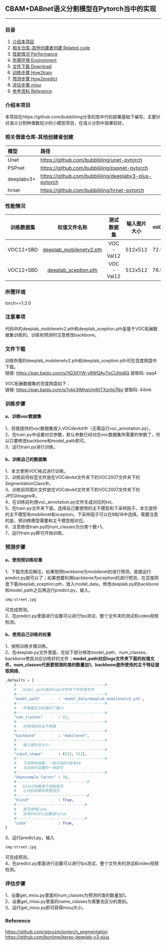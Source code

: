 ## CBAM+DABnet语义分割模型在Pytorch当中的实现
---

### 目录
1. [介绍本项目](#介绍本项目)
2. [相关仓库-其他创建者创建 Related code](#相关借鉴仓库-其他创建者创建)
3. [性能情况 Performance](#性能情况)
4. [所需环境 Environment](#所需环境)
5. [文件下载 Download](#文件下载)
6. [训练步骤 How2train](#训练步骤)
7. [预测步骤 How2predict](#预测步骤)
8. [评估步骤 miou](#评估步骤)
9. [参考资料 Reference](#Reference)

### 介绍本项目

本项目在https://github.com/bubbliiiing分享的库中代码部署基础下编写。主要针对语义分割种类数较少的小模型项目，在语义分割中效果较好。

### 相关借鉴仓库-其他创建者创建

| 模型 | 路径 |
| :----- | :----- |
Unet | https://github.com/bubbliiiing/unet-pytorch  
PSPnet | https://github.com/bubbliiiing/pspnet-pytorch
deeplabv3+ | https://github.com/bubbliiiing/deeplabv3-plus-pytorch
hrnet | https://github.com/bubbliiiing/hrnet-pytorch

### 性能情况
| 训练数据集 | 权值文件名称 | 测试数据集 | 输入图片大小 | mIOU | 
| :-----: | :-----: | :------: | :------: | :------: | 
| VOC12+SBD | [deeplab_mobilenetv2.pth](https://github.com/bubbliiiing/deeplabv3-plus-pytorch/releases/download/v1.0/deeplab_mobilenetv2.pth) | VOC-Val12 | 512x512| 72.59 | 
| VOC12+SBD | [deeplab_xception.pth](https://github.com/bubbliiiing/deeplabv3-plus-pytorch/releases/download/v1.0/deeplab_xception.pth) | VOC-Val12 | 512x512| 76.95 | 

### 所需环境
torch==1.2.0

### 注意事项
代码中的deeplab_mobilenetv2.pth和deeplab_xception.pth是基于VOC拓展数据集训练的。训练和预测时注意修改backbone。    

### 文件下载
训练所需的deeplab_mobilenetv2.pth和deeplab_xception.pth可在百度网盘中下载。     
链接: https://pan.baidu.com/s/1IQ3XYW-yRWQAy7jxCUHq8Q 提取码: qqq4   

VOC拓展数据集的百度网盘如下：  
链接: https://pan.baidu.com/s/1vkk3lMheUm6IjTXznlg7Ng 提取码: 44mk   

### 训练步骤
#### a、训练voc数据集
1、将我提供的voc数据集放入VOCdevkit中（无需运行voc_annotation.py）。  
2、在train.py中设置对应参数，默认参数已经对应voc数据集所需要的参数了，所以只要修改backbone和model_path即可。  
3、运行train.py进行训练。  

#### b、训练自己的数据集
1、本文使用VOC格式进行训练。  
2、训练前将标签文件放在VOCdevkit文件夹下的VOC2007文件夹下的SegmentationClass中。    
3、训练前将图片文件放在VOCdevkit文件夹下的VOC2007文件夹下的JPEGImages中。    
4、在训练前利用voc_annotation.py文件生成对应的txt。    
5、在train.py文件夹下面，选择自己要使用的主干模型和下采样因子。本文提供的主干模型有mobilenet和xception。下采样因子可以在8和16中选择。需要注意的是，预训练模型需要和主干模型相对应。   
6、注意修改train.py的num_classes为分类个数+1。    
7、运行train.py即可开始训练。  

### 预测步骤
#### a、使用预训练权重
1、下载完库后解压，如果想用backbone为mobilenet的进行预测，直接运行predict.py就可以了；如果想要利用backbone为xception的进行预测，在百度网盘下载deeplab_xception.pth，放入model_data，修改deeplab.py的backbone和model_path之后再运行predict.py，输入。  
```python
img/street.jpg
```
可完成预测。    
2、在predict.py里面进行设置可以进行fps测试、整个文件夹的测试和video视频检测。       

#### b、使用自己训练的权重
1、按照训练步骤训练。    
2、在deeplab.py文件里面，在如下部分修改model_path、num_classes、backbone使其对应训练好的文件；**model_path对应logs文件夹下面的权值文件，num_classes代表要预测的类的数量加1，backbone是所使用的主干特征提取网络**。    
```python
_defaults = {
    #----------------------------------------#
    #   model_path指向logs文件夹下的权值文件
    #----------------------------------------#
    "model_path"        : 'model_data/deeplab_mobilenetv2.pth',
    #----------------------------------------#
    #   所需要区分的类的个数+1
    #----------------------------------------#
    "num_classes"       : 21,
    #----------------------------------------#
    #   所使用的的主干网络
    #----------------------------------------#
    "backbone"          : "mobilenet",
    #----------------------------------------#
    #   输入图片的大小
    #----------------------------------------#
    "input_shape"       : [512, 512],
    #----------------------------------------#
    #   下采样的倍数，一般可选的为8和16
    #   与训练时设置的一样即可
    #----------------------------------------#
    "downsample_factor" : 16,
    #--------------------------------#
    #   blend参数用于控制是否
    #   让识别结果和原图混合
    #--------------------------------#
    "blend"             : True,
    #-------------------------------#
    #   是否使用Cuda
    #   没有GPU可以设置成False
    #-------------------------------#
    "cuda"              : True,
}
```
3、运行predict.py，输入    
```python
img/street.jpg
```
可完成预测。    
4、在predict.py里面进行设置可以进行fps测试、整个文件夹的测试和video视频检测。   

### 评估步骤
1、设置get_miou.py里面的num_classes为预测的类的数量加1。  
2、设置get_miou.py里面的name_classes为需要去区分的类别。  
3、运行get_miou.py即可获得miou大小。  

### Reference
https://github.com/ggyyzm/pytorch_segmentation  
https://github.com/bonlime/keras-deeplab-v3-plus
